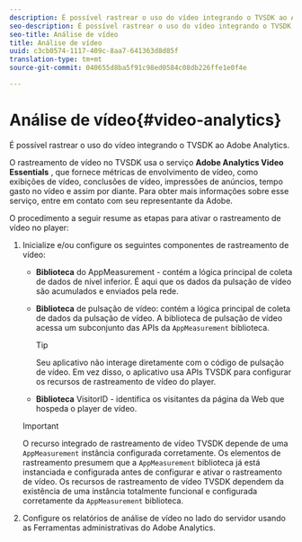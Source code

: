 ```yaml
---
description: É possível rastrear o uso do vídeo integrando o TVSDK ao Adobe Analytics.
seo-description: É possível rastrear o uso do vídeo integrando o TVSDK ao Adobe Analytics.
seo-title: Análise de vídeo
title: Análise de vídeo
uuid: c3cb0574-1117-409c-8aa7-641363d8d85f
translation-type: tm+mt
source-git-commit: 040655d8ba5f91c98ed0584c08db226ffe1e0f4e

---
```



# Análise de vídeo{#video-analytics}

É possível rastrear o uso do vídeo integrando o TVSDK ao Adobe Analytics.

O rastreamento de vídeo no TVSDK usa o serviço **Adobe Analytics Video Essentials** , que fornece métricas de envolvimento de vídeo, como exibições de vídeo, conclusões de vídeo, impressões de anúncios, tempo gasto no vídeo e assim por diante. Para obter mais informações sobre esse serviço, entre em contato com seu representante da Adobe.

O procedimento a seguir resume as etapas para ativar o rastreamento de vídeo no player:

1. Inicialize e/ou configure os seguintes componentes de rastreamento de vídeo:

   * **Biblioteca** do AppMeasurement - contém a lógica principal de coleta de dados de nível inferior. É aqui que os dados da pulsação de vídeo são acumulados e enviados pela rede.
   * **Biblioteca** de pulsação de vídeo: contém a lógica principal de coleta de dados da pulsação de vídeo. A biblioteca de pulsação de vídeo acessa um subconjunto das APIs da `AppMeasurement` biblioteca.

      >[!TIP]
      >
      >Seu aplicativo não interage diretamente com o código de pulsação de vídeo. Em vez disso, o aplicativo usa APIs TVSDK para configurar os recursos de rastreamento de vídeo do player.

   * **Biblioteca** VisitorID - identifica os visitantes da página da Web que hospeda o player de vídeo.
   >[!IMPORTANT]
   >
   >O recurso integrado de rastreamento de vídeo TVSDK depende de uma `AppMeasurement` instância configurada corretamente. Os elementos de rastreamento presumem que a `AppMeasurement` biblioteca já está instanciada e configurada antes de configurar e ativar o rastreamento de vídeo. Os recursos de rastreamento de vídeo TVSDK dependem da existência de uma instância totalmente funcional e configurada corretamente da `AppMeasurement` biblioteca.

1. Configure os relatórios de análise de vídeo no lado do servidor usando as Ferramentas administrativas do Adobe Analytics.

